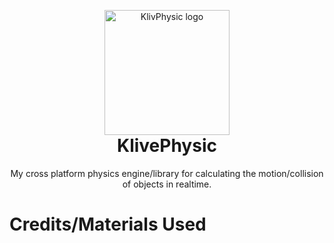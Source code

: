 <p align="center" style="margin-bottom: 0px !important;">
  <img width="200" src="http://material-bread.org/logo-shadow.svg" alt="KlivPhysic logo" align="center">
</p>
<h1 align="center" style="margin-top: 0px;">KlivePhysic</h1>
<p align="center" >My cross platform physics engine/library for calculating the motion/collision of objects in realtime.</p>

# Credits/Materials Used
